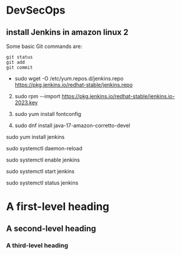 # DevSecOps

## install Jenkins in amazon linux 2 


Some basic Git commands are:
```
git status
git add
git commit
```

* sudo wget -O /etc/yum.repos.d/jenkins.repo https://pkg.jenkins.io/redhat-stable/jenkins.repo

2) sudo rpm --import https://pkg.jenkins.io/redhat-stable/jenkins.io-2023.key

3) sudo yum install fontconfig

4) sudo dnf install java-17-amazon-corretto-devel

sudo yum install jenkins

sudo systemctl daemon-reload

sudo systemctl enable jenkins

sudo systemctl start jenkins

sudo systemctl status jenkins





# A first-level heading
## A second-level heading
### A third-level heading